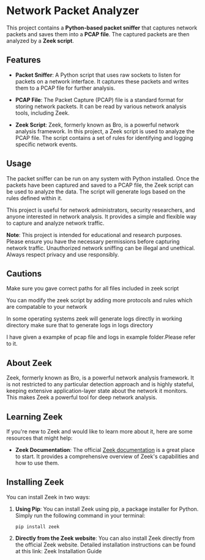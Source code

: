 # Network Packet Analyzer

This project contains a **Python-based packet sniffer** that captures network packets and saves them into a **PCAP file**. The captured packets are then analyzed by a **Zeek script**.

## Features

- **Packet Sniffer**: A Python script that uses raw sockets to listen for packets on a network interface. It captures these packets and writes them to a PCAP file for further analysis.

- **PCAP File**: The Packet Capture (PCAP) file is a standard format for storing network packets. It can be read by various network analysis tools, including Zeek.

- **Zeek Script**: Zeek, formerly known as Bro, is a powerful network analysis framework. In this project, a Zeek script is used to analyze the PCAP file. The script contains a set of rules for identifying and logging specific network events.

## Usage

The packet sniffer can be run on any system with Python installed. Once the packets have been captured and saved to a PCAP file, the Zeek script can be used to analyze the data. The script will generate logs based on the rules defined within it.

This project is useful for network administrators, security researchers, and anyone interested in network analysis. It provides a simple and flexible way to capture and analyze network traffic.

**Note**: This project is intended for educational and research purposes. Please ensure you have the necessary permissions before capturing network traffic. Unauthorized network sniffing can be illegal and unethical. Always respect privacy and use responsibly.

## Cautions

Make sure you gave correct paths for all files included in zeek script

You can modify the zeek script by adding more protocols and rules which are compatable to your network

In some operating systems zeek will generate logs directly in working directory make sure that to generate logs in logs directory

I have given a exampke of pcap file and logs in example folder.Please refer to it.

## About Zeek

Zeek, formerly known as Bro, is a powerful network analysis framework. It is not restricted to any particular detection approach and is highly stateful, keeping extensive application-layer state about the network it monitors. This makes Zeek a powerful tool for deep network analysis.

## Learning Zeek

If you're new to Zeek and would like to learn more about it, here are some resources that might help:

- **Zeek Documentation**: The official [Zeek documentation](https://github.com/zeek/zeek) is a great place to start. It provides a comprehensive overview of Zeek's capabilities and how to use them.
 
## Installing Zeek

You can install Zeek in two ways:

1. **Using Pip**:
    You can install Zeek using pip, a package installer for Python. Simply run the following command in your terminal:
    ```
    pip install zeek
    ```

2. **Directly from the Zeek website**:
    You can also install Zeek directly from the official Zeek website. Detailed installation instructions can be found at this link: Zeek Installation Guide
